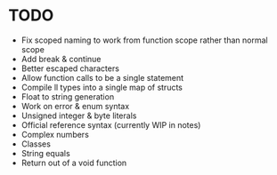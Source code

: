 # TODO
- Fix scoped naming to work from function scope rather than normal scope
- Add break & continue
- Better escaped characters
- Allow function calls to be a single statement
- Compile ll types into a single map of structs
- Float to string generation
- Work on error & enum syntax
- Unsigned integer & byte literals
- Official reference syntax (currently WIP in notes)
- Complex numbers
- Classes
- String equals 
- Return out of a void function